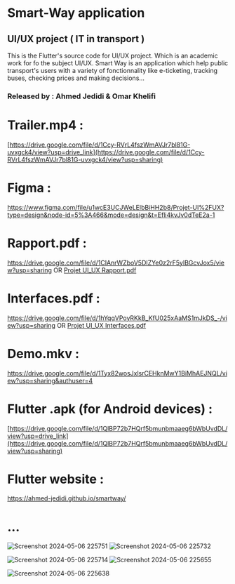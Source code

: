 # Smart-Way application
## UI/UX project ( IT in transport ) 

This is the Flutter's source code for UI/UX project. Which is an academic work for fo the subject UI/UX. Smart Way is an application which help public transport's users with a variety of fonctionnality like e-ticketing, tracking buses, checking prices and making decisions...

### Released by : Ahmed Jedidi & Omar Khelifi

# Trailer.mp4 :
[https://drive.google.com/file/d/1Ccy-RVrL4fszWmAVJr7bl81G-uvxgck4/view?usp=drive_link](https://drive.google.com/file/d/1Ccy-RVrL4fszWmAVJr7bl81G-uvxgck4/view?usp=sharing)

# Figma : 
https://www.figma.com/file/u1wcE3UCJWeLElbBiHH2b8/Projet-UI%2FUX?type=design&node-id=5%3A466&mode=design&t=Efli4kvJv0dTeE2a-1

# Rapport.pdf :
https://drive.google.com/file/d/1CIAnrWZboV5DIZYe0z2rF5ylBGcvJox5/view?usp=sharing OR
[Projet UI_UX Rapport.pdf](https://github.com/Scrum-Waves/Smart-Way/files/15227395/Projet.UI_UX.Rapport.pdf)

# Interfaces.pdf :
https://drive.google.com/file/d/1hYqqVPoyRKkB_KfU025xAaMS1mJkDS_-/view?usp=sharing OR
[Projet UI_UX Interfaces.pdf](https://github.com/Scrum-Waves/Smart-Way/files/15227399/Projet.UI_UX.Interfaces.pdf)

# Demo.mkv : 
https://drive.google.com/file/d/1Tyx82wosJxlsrCEHknMwY1BiMhAEJNQL/view?usp=sharing&authuser=4

# Flutter .apk (for Android devices) :
[https://drive.google.com/file/d/1QlBP72b7HQrf5bmunbmaaeg6bWbUvdDL/view?usp=drive_link](https://drive.google.com/file/d/1QlBP72b7HQrf5bmunbmaaeg6bWbUvdDL/view?usp=sharing)

# Flutter website :
https://ahmed-jedidi.github.io/smartway/

# ...




![Screenshot 2024-05-06 225751](https://github.com/Scrum-Waves/Smart-Way/assets/74512793/15d86fc3-ef3d-4fc2-a2e6-c2930efa0423) ![Screenshot 2024-05-06 225732](https://github.com/Scrum-Waves/Smart-Way/assets/74512793/af493a0a-70cc-4c7c-b44c-b3718bb8415b)




![Screenshot 2024-05-06 225714](https://github.com/Scrum-Waves/Smart-Way/assets/74512793/ca8a03f0-b9da-4dc6-8c44-f90bedfcc4ab) ![Screenshot 2024-05-06 225655](https://github.com/Scrum-Waves/Smart-Way/assets/74512793/396260db-1587-4178-83c8-5e8386ce80cf)




  ![Screenshot 2024-05-06 225638](https://github.com/Scrum-Waves/Smart-Way/assets/74512793/0dd0dd50-7b3b-4250-be70-d8ab025e57dc)



